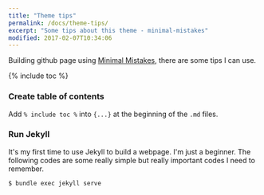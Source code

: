 ```yaml
---
title: "Theme tips"
permalink: /docs/theme-tips/
excerpt: "Some tips about this theme - minimal-mistakes"
modified: 2017-02-07T10:34:06
---
```


Building github page using [Minimal Mistakes](https://mmistakes.github.io/minimal-mistakes/), there are some tips I can use.

{% include toc %}

### Create table of contents

Add `% include toc %` into `{...}` at the beginning of the `.md` files.

### Run Jekyll

It's my first time to use Jekyll to build a webpage. I'm just a beginner. The following codes are some really simple but really important codes I need to remember.

```bash
$ bundle exec jekyll serve
```


